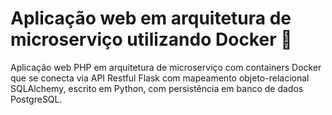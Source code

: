 # Aplicação web em arquitetura de microserviço utilizando Docker 🐳
Aplicação web PHP em arquitetura de microserviço com containers Docker que se conecta via API Restful Flask com mapeamento objeto-relacional SQLAlchemy, escrito em Python, com persistência em banco de dados PostgreSQL.
